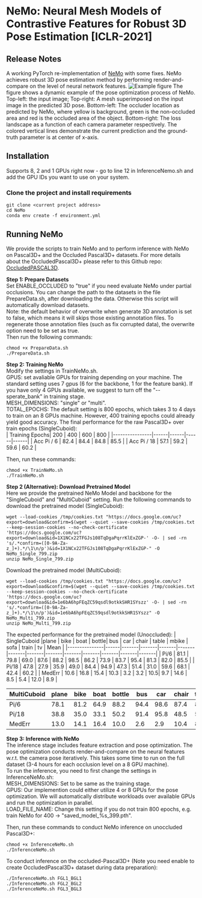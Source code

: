 # NeMo: Neural Mesh Models of Contrastive Features for Robust 3D Pose Estimation [ICLR-2021]

## Release Notes
A working PyTorch re-implementation of [NeMo](https://openreview.net/pdf?id=pmj131uIL9H) with some fixes. NeMo achieves robust 3D pose estimation method by performing render-and-compare on the level of neural network features.
![Example figure](https://github.com/Angtian/NeMo/blob/main/example.gif)
The figure shows a dynamic example of the pose optimization process of NeMo. Top-left: the input image; Top-right: A mesh superimposed on the input image in the predicted 3D pose. Bottom-left: The occluder location as predicted by NeMo, where yellow is background, green is the non-occluded area and red is the occluded area of the object. Bottom-right: The loss landscape as a function of each camera parameter respectively. The colored vertical lines demonstrate the current prediction and the ground-truth parameter is at center of x-axis.

## Installation
Supports 8, 2 and 1 GPUs right now - go to line 12 in InferenceNemo.sh and add the GPU IDs you want to use on your system.

### Clone the project and install requirements
```
git clone <current project address>
cd NeMo
conda env create -f environment.yml
```

## Running NeMo
We provide the scripts to train NeMo and to perform inference with NeMo on Pascal3D+ and the Occluded Pascal3D+ datasets. For more details about the OccludedPascal3D+ please refer to this Github repo: [OccludedPASCAL3D](https://github.com/Angtian/OccludedPASCAL3D).

**Step 1: Prepare Datasets**  
Set ENABLE_OCCLUDED to "true" if you need evaluate NeMo under partial occlusions. You can change the path to the datasets in the file PrepareData.sh, after downloading the data. Otherwise this script will automatically download datasets.  
Note: the default behavior of overwrite when generate 3D annotation is set to false, which means it will skips those existing annotation files. To regenerate those annotation files (such as fix corrupted data), the overwrite option need to be set as true.  
Then run the following commands:
```
chmod +x PrepareData.sh
./PrepareData.sh
```

**Step 2: Training NeMo**  
Modify the settings in TrainNeMo.sh.  
GPUS: set avaliable GPUs for training depending on your machine. The standard setting uses 7 gpus (6 for the backbone, 1 for the feature bank). If you have only 4 GPUs available, we suggest to turn off the "--sperate_bank" in training stage.   
MESH_DIMENSIONS: "single" or "multi".  
TOTAL_EPOCHS: The default setting is 800 epochs, which takes 3 to 4 days to train on an 8 GPUs machine. However, 400 training epochs could already yield good accuracy. The final performance for the raw Pascal3D+ over train epochs (SingleCuboid):  
| Training Epochs| 200  | 400  | 600  | 800  |
|----------------|------|------|------|------|
| Acc Pi / 6     | 82.4 | 84.4 | 84.8 | 85.5 |
| Acc Pi / 18    | 57.1 | 59.2 | 59.6 | 60.2 |  

Then, run these commands:  
```
chmod +x TrainNeMo.sh
./TrainNeMo.sh
```

**Step 2 (Alternative): Download Pretrained Model**  
Here we provide the pretrained NeMo Model and backbone for the "SingleCuboid" and "MultiCuboid" setting. Run the following commands to download the pretrained model (SingleCuboid):  
```
wget --load-cookies /tmp/cookies.txt "https://docs.google.com/uc?export=download&confirm=$(wget --quiet --save-cookies /tmp/cookies.txt --keep-session-cookies --no-check-certificate 'https://docs.google.com/uc?export=download&id=1X1NCx22TFGJs108TqDgaPqrrKlExZGP-' -O- | sed -rn 's/.*confirm=([0-9A-Za-z_]+).*/\1\n/p')&id=1X1NCx22TFGJs108TqDgaPqrrKlExZGP-" -O NeMo_Single_799.zip
unzip NeMo_Single_799.zip
```
Download the pretrained model (MultiCuboid):  
```
wget --load-cookies /tmp/cookies.txt "https://docs.google.com/uc?export=download&confirm=$(wget --quiet --save-cookies /tmp/cookies.txt --keep-session-cookies --no-check-certificate 'https://docs.google.com/uc?export=download&id=1e6bA6hpFEqZC59qsdl9otkkSHR1SYszz' -O- | sed -rn 's/.*confirm=([0-9A-Za-z_]+).*/\1\n/p')&id=1e6bA6hpFEqZC59qsdl9otkkSHR1SYszz" -O NeMo_Multi_799.zip
unzip NeMo_Multi_799.zip
```
The expected performance for the pretrained model (Unoccluded):
| SingleCuboid  |plane | bike  | boat  | bottle| bus   |   car | chair | table | mbike | sofa  | train | tv    | Mean  |
|---------------|------|-------|-------|-------|-------|-------|-------|-------|-------|-------|-------|-------|-------|
| Pi/6          | 81.1 | 79.8  |  69.0 |  87.6 |  88.2 |  98.5 |  86.2 |  73.9 |  83.7 |  95.4 |  81.3 |  82.0 |  85.5 |
| Pi/18         | 47.8 | 27.9  |  35.9 |  49.0 |  84.4 |  94.9 |  47.3 |  51.4 |  31.0 |  59.6 |  68.1 |  42.4 |  60.2 | 
| MedErr        | 10.6 | 16.8  |  15.4 |  10.3 |  3.2  |   3.2 |   10.5|  9.7  |  14.6 |  8.5  |  5.4  |  12.0 |  8.9  |   

| MultiCuboid |plane | bike |  boat |  bottle | bus |   car |   chair | table | mbike | sofa |  train | tv | Mean |
|---------------|------|-------|-------|-------|-------|-------|-------|-------|-------|-------|-------|-------|-------|
| Pi/6   | 78.1 | 81.2 |  64.9 |  88.2 |  94.4 |  98.6 |  87.4 |  81.5 |  84.2 |  96.0 |  90.6 |  85.9 |  87.0 |
| Pi/18  | 38.8 | 35.0 |  33.1 |  50.2 |  91.4 |  95.8 |  48.5 |  58.2 |  36.2 |  65.4 |  77.9 |  54.5 |  62.8 |
| MedErr | 13.0 | 14.1 |  16.4 |  10.0 |  2.6 |   2.9 |   10.4 |  8.3 |   13.9 |  7.3  |   4.7 |   9.0 |   8.5 |

**Step 3: Inference with NeMo**  
The inference stage includes feature extraction and pose optimization. The pose optimization conducts render-and-compare on the neural features w.r.t. the camera pose iteratively. This takes some time to run on the full dataset (3-4 hours for each occlusion level on a 8 GPU machine).  
To run the inference, you need to first change the settings in InferenceNeMo.sh:  
MESH_DIMENSIONS: Set to be same as the training stage.  
GPUS: Our implemention could either utilize 4 or 8 GPUs for the pose optimization. We will automatically distribute workloads over available GPUs and run the optimization in parallel.  
LOAD_FILE_NAME: Change this setting if you do not train 800 epochs, e.g. train NeMo for 400 -> "saved_model_%s_399.pth".  

Then, run these commands to conduct NeMo inference on unoccluded Pascal3D+:
```
chmod +x InferenceNeMo.sh
./InferenceNeMo.sh
```
To conduct inference on the occluded-Pascal3D+ (Note you need enable to create OccludedPascal3D+ dataset during data preparation):
```
./InferenceNeMo.sh FGL1_BGL1
./InferenceNeMo.sh FGL2_BGL2
./InferenceNeMo.sh FGL3_BGL3
```

